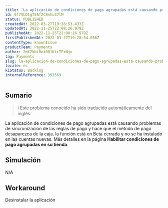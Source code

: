 ```yaml
---
title: 'La aplicación de condiciones de pago agrupadas está causando problemas de sincronización de las reglas de pago'
id: 6f7VLD1g75AfZC8nhu37lM
status: PUBLISHED
createdAt: 2022-03-27T19:28:53.433Z
updatedAt: 2022-11-25T22:08:26.979Z
publishedAt: 2022-11-25T22:08:26.979Z
firstPublishedAt: 2022-03-27T19:28:54.056Z
contentType: knownIssue
productTeam: Payments
author: 2mXZkbi0oi061KicTExNjo
tag: Payments
slug: la-aplicacion-de-condiciones-de-pago-agrupadas-esta-causando-problemas-de-sincronizacion-de-las-reglas-de-pago
locale: es
kiStatus: Backlog
internalReference: 391569
---
```


## Sumario

>ℹ️ Este problema conocido ha sido traducido automáticamente del inglés.


La aplicación de condiciones de pago agrupadas está causando problemas de sincronización de las reglas de pago y hace que el método de pago desaparezca de la caja. la función está en Beta cerrada y no se ha instalado en las cuentas nuevas. Más detalles en la página **Habilitar condiciones de pago agrupadas en su tienda**.



## Simulación


N/A



## Workaround


Desinstalar la aplicación

